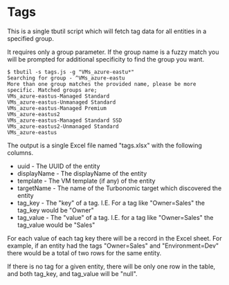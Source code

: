 # Tags
This is a single tbutil script which will fetch tag data for all entities in a specified group.

It requires only a group parameter. If the group name is a fuzzy match you will be prompted for additional specificity to find the group you want.

```
$ tbutil -s tags.js -g "VMs_azure-eastu*"
Searching for group - ^VMs_azure-eastu
More than one group matches the provided name, please be more specific. Matched groups are;
VMs_azure-eastus-Managed Standard
VMs_azure-eastus-Unmanaged Standard
VMs_azure-eastus-Managed Premium
VMs_azure-eastus2
VMs_azure-eastus-Managed Standard SSD
VMs_azure-eastus2-Unmanaged Standard
VMs_azure-eastus
```

The output is a single Excel file named "tags.xlsx" with the following columns.

* uuid - The UUID of the entity
* displayName - The displayName of the entity
* template - The VM template (if any) of the entity
* targetName - The name of the Turbonomic target which discovered the entity
* tag_key - The "key" of a tag. I.E. For a tag like "Owner=Sales" the tag_key would be "Owner"
* tag_value - The "value" of a tag. I.E. for a tag like "Owner=Sales" the tag_value would be "Sales"

For each value of each tag key there will be a record in the Excel sheet. For example, if an entity had the tags "Owner=Sales" and "Environment=Dev" there would be a total of two rows for the same entity.

If there is no tag for a given entity, there will be only one row in the table, and both tag_key, and tag_value will be "null".
